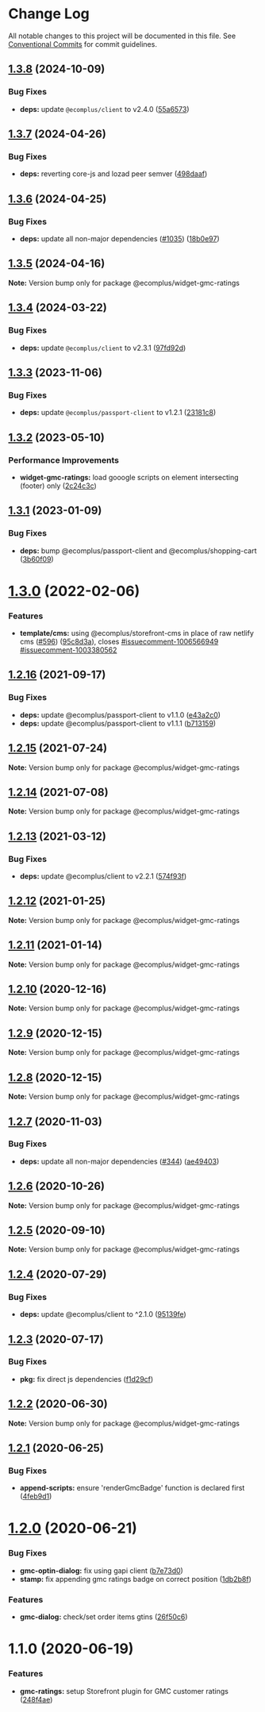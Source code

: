 # Change Log

All notable changes to this project will be documented in this file.
See [Conventional Commits](https://conventionalcommits.org) for commit guidelines.

## [1.3.8](https://github.com/ecomplus/storefront/compare/@ecomplus/widget-gmc-ratings@1.3.7...@ecomplus/widget-gmc-ratings@1.3.8) (2024-10-09)

### Bug Fixes

- **deps:** update `@ecomplus/client` to v2.4.0 ([55a6573](https://github.com/ecomplus/storefront/commit/55a657367540a2ae1c5867fd21d77fef0a097709))

## [1.3.7](https://github.com/ecomplus/storefront/compare/@ecomplus/widget-gmc-ratings@1.3.6...@ecomplus/widget-gmc-ratings@1.3.7) (2024-04-26)

### Bug Fixes

- **deps:** reverting core-js and lozad peer semver ([498daaf](https://github.com/ecomplus/storefront/commit/498daaf7a687eb7b51ce40e19633c8349fedafef))

## [1.3.6](https://github.com/ecomplus/storefront/compare/@ecomplus/widget-gmc-ratings@1.3.5...@ecomplus/widget-gmc-ratings@1.3.6) (2024-04-25)

### Bug Fixes

- **deps:** update all non-major dependencies ([#1035](https://github.com/ecomplus/storefront/issues/1035)) ([18b0e97](https://github.com/ecomplus/storefront/commit/18b0e97b454adc8bcc35bc3cb398900e4cc7ee66))

## [1.3.5](https://github.com/ecomplus/storefront/compare/@ecomplus/widget-gmc-ratings@1.3.4...@ecomplus/widget-gmc-ratings@1.3.5) (2024-04-16)

**Note:** Version bump only for package @ecomplus/widget-gmc-ratings

## [1.3.4](https://github.com/ecomplus/storefront/compare/@ecomplus/widget-gmc-ratings@1.3.3...@ecomplus/widget-gmc-ratings@1.3.4) (2024-03-22)

### Bug Fixes

- **deps:** update `@ecomplus/client` to v2.3.1 ([97fd92d](https://github.com/ecomplus/storefront/commit/97fd92d466fa380785fb1e78729bb4b4f0734b87))

## [1.3.3](https://github.com/ecomplus/storefront/compare/@ecomplus/widget-gmc-ratings@1.3.2...@ecomplus/widget-gmc-ratings@1.3.3) (2023-11-06)

### Bug Fixes

- **deps:** update `@ecomplus/passport-client` to v1.2.1 ([23181c8](https://github.com/ecomplus/storefront/commit/23181c85c136e9dd8d54add7cf43186f6811dab2))

## [1.3.2](https://github.com/ecomplus/storefront/compare/@ecomplus/widget-gmc-ratings@1.3.1...@ecomplus/widget-gmc-ratings@1.3.2) (2023-05-10)

### Performance Improvements

- **widget-gmc-ratings:** load gooogle scripts on element intersecting (footer) only ([2c24c3c](https://github.com/ecomplus/storefront/commit/2c24c3c75d9f0597cf8653ee99dadfbddace22b8))

## [1.3.1](https://github.com/ecomplus/storefront/compare/@ecomplus/widget-gmc-ratings@1.3.0...@ecomplus/widget-gmc-ratings@1.3.1) (2023-01-09)

### Bug Fixes

- **deps:** bump @ecomplus/passport-client and @ecomplus/shopping-cart ([3b60f09](https://github.com/ecomplus/storefront/commit/3b60f098f3fef0621fd045afea47ded663c69967))

# [1.3.0](https://github.com/ecomplus/storefront/compare/@ecomplus/widget-gmc-ratings@1.2.16...@ecomplus/widget-gmc-ratings@1.3.0) (2022-02-06)

### Features

- **template/cms:** using @ecomplus/storefront-cms in place of raw netlify cms ([#596](https://github.com/ecomplus/storefront/issues/596)) ([95c8d3a](https://github.com/ecomplus/storefront/commit/95c8d3ab3f73b0b1dff0a1f5f45b5abfb6dddafa)), closes [#issuecomment-1006566949](https://github.com/ecomplus/storefront/issues/issuecomment-1006566949) [#issuecomment-1003380562](https://github.com/ecomplus/storefront/issues/issuecomment-1003380562)

## [1.2.16](https://github.com/ecomplus/storefront/compare/@ecomplus/widget-gmc-ratings@1.2.15...@ecomplus/widget-gmc-ratings@1.2.16) (2021-09-17)

### Bug Fixes

- **deps:** update @ecomplus/passport-client to v1.1.0 ([e43a2c0](https://github.com/ecomplus/storefront/commit/e43a2c09cb059ecb1a14b532ab5251be86739008))
- **deps:** update @ecomplus/passport-client to v1.1.1 ([b713159](https://github.com/ecomplus/storefront/commit/b7131596a14556ca53c4608a234ace3b12b39943))

## [1.2.15](https://github.com/ecomplus/storefront/compare/@ecomplus/widget-gmc-ratings@1.2.14...@ecomplus/widget-gmc-ratings@1.2.15) (2021-07-24)

**Note:** Version bump only for package @ecomplus/widget-gmc-ratings

## [1.2.14](https://github.com/ecomplus/storefront/compare/@ecomplus/widget-gmc-ratings@1.2.13...@ecomplus/widget-gmc-ratings@1.2.14) (2021-07-08)

**Note:** Version bump only for package @ecomplus/widget-gmc-ratings

## [1.2.13](https://github.com/ecomplus/storefront/compare/@ecomplus/widget-gmc-ratings@1.2.12...@ecomplus/widget-gmc-ratings@1.2.13) (2021-03-12)

### Bug Fixes

- **deps:** update @ecomplus/client to v2.2.1 ([574f93f](https://github.com/ecomplus/storefront/commit/574f93fd027220bb64cad19443e38ce559c69e62))

## [1.2.12](https://github.com/ecomplus/storefront/compare/@ecomplus/widget-gmc-ratings@1.2.11...@ecomplus/widget-gmc-ratings@1.2.12) (2021-01-25)

**Note:** Version bump only for package @ecomplus/widget-gmc-ratings

## [1.2.11](https://github.com/ecomplus/storefront/compare/@ecomplus/widget-gmc-ratings@1.2.10...@ecomplus/widget-gmc-ratings@1.2.11) (2021-01-14)

**Note:** Version bump only for package @ecomplus/widget-gmc-ratings

## [1.2.10](https://github.com/ecomplus/storefront/compare/@ecomplus/widget-gmc-ratings@1.2.9...@ecomplus/widget-gmc-ratings@1.2.10) (2020-12-16)

**Note:** Version bump only for package @ecomplus/widget-gmc-ratings

## [1.2.9](https://github.com/ecomplus/storefront/compare/@ecomplus/widget-gmc-ratings@1.2.8...@ecomplus/widget-gmc-ratings@1.2.9) (2020-12-15)

**Note:** Version bump only for package @ecomplus/widget-gmc-ratings

## [1.2.8](https://github.com/ecomplus/storefront/compare/@ecomplus/widget-gmc-ratings@1.2.7...@ecomplus/widget-gmc-ratings@1.2.8) (2020-12-15)

**Note:** Version bump only for package @ecomplus/widget-gmc-ratings

## [1.2.7](https://github.com/ecomplus/storefront/compare/@ecomplus/widget-gmc-ratings@1.2.6...@ecomplus/widget-gmc-ratings@1.2.7) (2020-11-03)

### Bug Fixes

- **deps:** update all non-major dependencies ([#344](https://github.com/ecomplus/storefront/issues/344)) ([ae49403](https://github.com/ecomplus/storefront/commit/ae4940343a6c656efef8f7536e16b5f88e3f48dd))

## [1.2.6](https://github.com/ecomplus/storefront/compare/@ecomplus/widget-gmc-ratings@1.2.5...@ecomplus/widget-gmc-ratings@1.2.6) (2020-10-26)

**Note:** Version bump only for package @ecomplus/widget-gmc-ratings

## [1.2.5](https://github.com/ecomplus/storefront/compare/@ecomplus/widget-gmc-ratings@1.2.4...@ecomplus/widget-gmc-ratings@1.2.5) (2020-09-10)

**Note:** Version bump only for package @ecomplus/widget-gmc-ratings

## [1.2.4](https://github.com/ecomplus/storefront/compare/@ecomplus/widget-gmc-ratings@1.2.3...@ecomplus/widget-gmc-ratings@1.2.4) (2020-07-29)

### Bug Fixes

- **deps:** update @ecomplus/client to ^2.1.0 ([95139fe](https://github.com/ecomplus/storefront/commit/95139fef754897d7618f5d81fed00493f93eae17))

## [1.2.3](https://github.com/ecomplus/storefront/compare/@ecomplus/widget-gmc-ratings@1.2.2...@ecomplus/widget-gmc-ratings@1.2.3) (2020-07-17)

### Bug Fixes

- **pkg:** fix direct js dependencies ([f1d29cf](https://github.com/ecomplus/storefront/commit/f1d29cfb90df8393c5ff2f82e74f043594e3f08f))

## [1.2.2](https://github.com/ecomplus/storefront/compare/@ecomplus/widget-gmc-ratings@1.2.1...@ecomplus/widget-gmc-ratings@1.2.2) (2020-06-30)

**Note:** Version bump only for package @ecomplus/widget-gmc-ratings

## [1.2.1](https://github.com/ecomplus/storefront/compare/@ecomplus/widget-gmc-ratings@1.2.0...@ecomplus/widget-gmc-ratings@1.2.1) (2020-06-25)

### Bug Fixes

- **append-scripts:** ensure 'renderGmcBadge' function is declared first ([4feb9d1](https://github.com/ecomplus/storefront/commit/4feb9d170dafc7099fd25234882963bce2612088))

# [1.2.0](https://github.com/ecomplus/storefront/compare/@ecomplus/widget-gmc-ratings@1.1.0...@ecomplus/widget-gmc-ratings@1.2.0) (2020-06-21)

### Bug Fixes

- **gmc-optin-dialog:** fix using gapi client ([b7e73d0](https://github.com/ecomplus/storefront/commit/b7e73d076cbb0f8de4cdc3f6725ac9b9a3cd3b42))
- **stamp:** fix appending gmc ratings badge on correct position ([1db2b8f](https://github.com/ecomplus/storefront/commit/1db2b8f503224dde4390ef3784d1bea1648343a6))

### Features

- **gmc-dialog:** check/set order items gtins ([26f50c6](https://github.com/ecomplus/storefront/commit/26f50c671bbff9f59891b699cc2d5e25eaac1059))

# 1.1.0 (2020-06-19)

### Features

- **gmc-ratings:** setup Storefront plugin for GMC customer ratings ([248f4ae](https://github.com/ecomplus/storefront/commit/248f4ae67fddd8c4f6b65b6da5bc2c7757b25c48))
